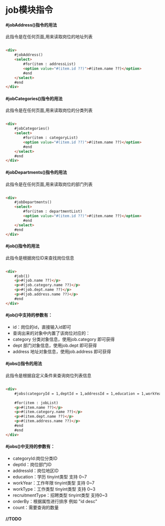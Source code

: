 # job模块指令

#### #jobAddress()指令的用法

此指令是在任何页面,用来读取岗位的地址列表

```html

<div>
    #jobAddress()
    <select>
        #for(item : addressList)
        <option value="#(item.id ??)">#(item.name ??)</option>
        #end
    </select>
    #end
</div>
```

#### #jobCategories()指令的用法

此指令是在任何页面,用来读取岗位的分类列表

```html

<div>
    #jobCategories()
    <select>
        #for(item : categoryList)
        <option value="#(item.id ??)">#(item.name ??)</option>
        #end
    </select>
    #end
</div>
```

#### #jobDepartments()指令的用法

此指令是在任何页面,用来读取岗位的部门列表

```html

<div>
    #jobDepartments()
    <select>
        #for(item : departmentList)
        <option value="#(item.id ??)">#(item.name ??)</option>
        #end
    </select>
    #end
</div>
```

#### #job()指令的用法

此指令是根据岗位ID来查找岗位信息

```html

<div>
    #job(1)
    <p>#(job.name ??)</p>
    <p>#(job.category.name ??)</p>
    <p>#(job.dept.name ??)</p>
    <p>#(job.address.name ??)</p>
    #end
</div>
```

#### #job()中支持的参数有：

* id：岗位的id，直接输入id即可
* 查询出来的对象中内置了该岗位对应的：
* category 分类对象信息，使用job.category 即可获得
* dept 部门对象信息，使用job.dept 即可获得
* address 地址对象信息，使用job.address 即可获得

#### #jobs()指令的用法

此指令是根据自定义条件来查询岗位列表信息

```html

<div>
    #jobs(categoryId = 1,deptId = 1,addressId = 1,education = 1,workYear = 1,workType = 1,recruitmentType = 1,
                                                                                orderBy = "id desc",count = 10)
    #for(item : jobList)
    <p>#(item.name ??)</p>
    <p>#(item.category.name ??)</p>
    <p>#(item.dept.name ??)</p>
    <p>#(item.address.name ??)</p>
    #end
    #end
</div>
```

#### #jobs()中支持的参数有：
* categoryId:岗位分类ID
* deptId：岗位部门ID
* addressId：岗位地区ID
* education：学历 tinyint类型 支持 0~7
* workYear：工作年限 tinyint类型 支持 0~7
* workType：工作类型 tinyint类型 支持 0~3
* recruitmentType：招聘类型 tinyint类型 支持0~3
* orderBy：根据属性进行排序 例如 "id desc"
* count：需要查询的数量

#### //TODO